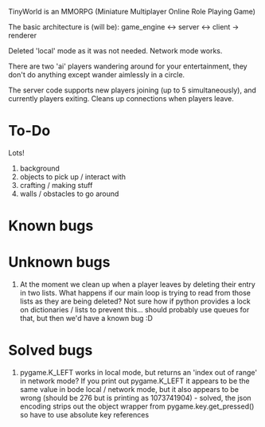 TinyWorld is an MMORPG (Miniature Multiplayer Online Role Playing Game)

The basic architecture is (will be):
game_engine <-> server <-> client -> renderer

Deleted 'local' mode as it was not needed. Network mode works.

There are two 'ai' players wandering around for your entertainment, they don't do anything except wander aimlessly in a circle.

The server code supports new players joining (up to 5 simultaneously), and currently players exiting. Cleans up connections when players leave.

# To-Do
Lots!
1) background
2) objects to pick up / interact with
3) crafting / making stuff
4) walls / obstacles to go around

# Known bugs

# Unknown bugs
1) At the moment we clean up when a player leaves by deleting their entry in two lists. What happens if our main loop is trying to read from those lists as they are being deleted? Not sure how if python provides a lock on dictionaries / lists to prevent this... should probably use queues for that, but then we'd have a known bug :D

# Solved bugs
1) pygame.K_LEFT works in local mode, but returns an 'index out of range' in network mode? If you print out pygame.K_LEFT it appears to be the same value in bode local / network mode, but it also appears to be wrong (should be 276 but is printing as 1073741904) - solved, the json encoding strips out the object wrapper from pygame.key.get_pressed() so have to use absolute key references